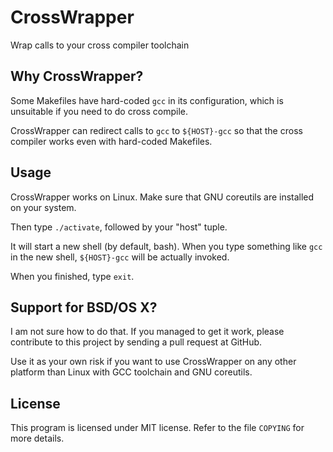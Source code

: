 # CrossWrapper

Wrap calls to your cross compiler toolchain

## Why CrossWrapper?

Some Makefiles have hard-coded `gcc` in its configuration, which is unsuitable if you need to do cross compile.

CrossWrapper can redirect calls to `gcc` to `${HOST}-gcc` so that the cross compiler works even with hard-coded Makefiles.

## Usage

CrossWrapper works on Linux. Make sure that GNU coreutils are installed on your system.

Then type `./activate`, followed by your "host" tuple.

It will start a new shell (by default, bash). When you type something like `gcc` in the new shell, `${HOST}-gcc` will be actually invoked. 

When you finished, type `exit`.

## Support for BSD/OS X?

I am not sure how to do that. If you managed to get it work, please contribute to this project by sending a pull request at GitHub.

Use it as your own risk if you want to use CrossWrapper on any other platform than Linux with GCC toolchain and GNU coreutils.

## License

This program is licensed under MIT license. Refer to the file `COPYING` for more details.
